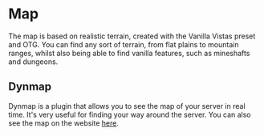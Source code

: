 # Map

The map is based on realistic terrain, created with the Vanilla Vistas preset and OTG. You can find any sort of terrain, from flat plains to mountain ranges, whilst also being able to find vanilla features, such as mineshafts and dungeons.


## Dynmap

Dynmap is a plugin that allows you to see the map of your server in real time. It's very useful for finding your way around the server. You can also see the map on the website [here](https://map.geopolmc.org). 

